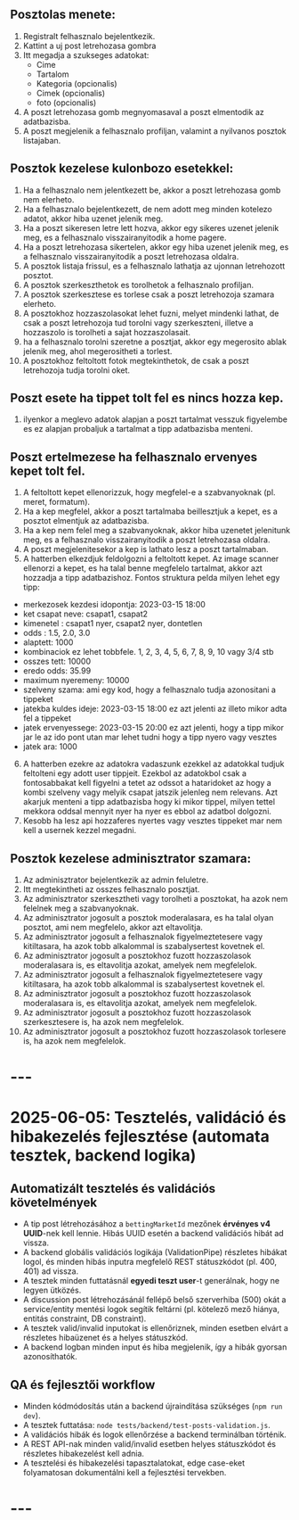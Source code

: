 ## Posztolas menete:

1. Registralt felhasznalo bejelentkezik.
2. Kattint a uj post letrehozasa gombra
3. Itt megadja a szukseges adatokat:
   - Cime
   - Tartalom
   - Kategoria (opcionalis)
   - Cimek (opcionalis)
   - foto (opcionalis)
4. A poszt letrehozasa gomb megnyomasaval a poszt elmentodik az adatbazisba.
5. A poszt megjelenik a felhasznalo profiljan, valamint a nyilvanos posztok listajaban.

## Posztok kezelese kulonbozo esetekkel:

1. Ha a felhasznalo nem jelentkezett be, akkor a poszt letrehozasa gomb nem elerheto.
2. Ha a felhasznalo bejelentkezett, de nem adott meg minden kotelezo adatot, akkor hiba uzenet jelenik meg.
3. Ha a poszt sikeresen letre lett hozva, akkor egy sikeres uzenet jelenik meg, es a felhasznalo visszairanyitodik a home pagere.
4. Ha a poszt letrehozasa sikertelen, akkor egy hiba uzenet jelenik meg, es a felhasznalo visszairanyitodik a poszt letrehozasa oldalra.
5. A posztok listaja frissul, es a felhasznalo lathatja az ujonnan letrehozott posztot.
6. A posztok szerkeszthetok es torolhetok a felhasznalo profiljan.
7. A posztok szerkesztese es torlese csak a poszt letrehozoja szamara elerheto.
8. A posztokhoz hozzaszolasokat lehet fuzni, melyet mindenki lathat, de csak a poszt letrehozoja tud torolni vagy szerkeszteni, illetve a hozzaszolo is torolheti a sajat hozzaszolasait.
9. ha a felhasznalo torolni szeretne a posztjat, akkor egy megerosito ablak jelenik meg, ahol megerositheti a torlest.
10. A posztokhoz feltoltott fotok megtekinthetok, de csak a poszt letrehozoja tudja torolni oket.

## Poszt esete ha tippet tolt fel es nincs hozza kep.

1. ilyenkor a meglevo adatok alapjan a poszt tartalmat vesszuk figyelembe es ez alapjan probaljuk a tartalmat a tipp adatbazisba menteni.

## Poszt ertelmezese ha felhasznalo ervenyes kepet tolt fel.

1. A feltoltott kepet ellenorizzuk, hogy megfelel-e a szabvanyoknak (pl. meret, formatum).
2. Ha a kep megfelel, akkor a poszt tartalmaba beillesztjuk a kepet, es a posztot elmentjuk az adatbazisba.
3. Ha a kep nem felel meg a szabvanyoknak, akkor hiba uzenetet jelenitunk meg, es a felhasznalo visszairanyitodik a poszt letrehozasa oldalra.
4. A poszt megjelenitesekor a kep is lathato lesz a poszt tartalmaban.
5. A hatterben elkezdjuk feldolgozni a feltoltott kepet. Az image scanner ellenorzi a kepet, es ha talal benne megfelelo tartalmat, akkor azt hozzadja a tipp adatbazishoz.
   Fontos struktura pelda milyen lehet egy tipp:

- merkezosek kezdesi idopontja: 2023-03-15 18:00
- ket csapat neve: csapat1, csapat2
- kimenetel : csapat1 nyer, csapat2 nyer, dontetlen
- odds : 1.5, 2.0, 3.0
- alaptett: 1000
- kombinaciok ez lehet tobbfele. 1, 2, 3, 4, 5, 6, 7, 8, 9, 10 vagy 3/4 stb
- osszes tett: 10000
- eredo odds: 35.99
- maximum nyeremeny: 10000
- szelveny szama: ami egy kod, hogy a felhasznalo tudja azonositani a tippeket
- jatekba kuldes ideje: 2023-03-15 18:00 ez azt jelenti az illeto mikor adta fel a tippeket
- jatek ervenyessege: 2023-03-15 20:00 ez azt jelenti, hogy a tipp mikor jar le az ido pont utan mar lehet tudni hogy a tipp nyero vagy vesztes
- jatek ara: 1000

6. A hatterben ezekre az adatokra vadaszunk ezekkel az adatokkal tudjuk feltolteni egy adott user tippjeit. Ezekbol az adatokbol csak a fontosabbakat kell figyelni a tetet az odssot a hataridoket az hogy a kombi szelveny vagy melyik csapat jatszik jelenleg nem relevans. Azt akarjuk menteni a tipp adatbazisba hogy ki mikor tippel, milyen tettel mekkora oddsal mennyit nyer ha nyer es ebbol az adatbol dolgozni.
7. Kesobb ha lesz api hozzaferes nyertes vagy vesztes tippeket mar nem kell a usernek kezzel megadni.

## Posztok kezelese adminisztrator szamara:

1. Az adminisztrator bejelentkezik az admin feluletre.
2. Itt megtekintheti az osszes felhasznalo posztjat.
3. Az adminisztrator szerkesztheti vagy torolheti a posztokat, ha azok nem felelnek meg a szabvanyoknak.
4. Az adminisztrator jogosult a posztok moderalasara, es ha talal olyan posztot, ami nem megfelelo, akkor azt eltavolitja.
5. Az adminisztrator jogosult a felhasznalok figyelmeztetesere vagy kitiltasara, ha azok tobb alkalommal is szabalysertest kovetnek el.
6. Az adminisztrator jogosult a posztokhoz fuzott hozzaszolasok moderalasara is, es eltavolitja azokat, amelyek nem megfelelok.
7. Az adminisztrator jogosult a felhasznalok figyelmeztetesere vagy kitiltasara, ha azok tobb alkalommal is szabalysertest kovetnek el.
8. Az adminisztrator jogosult a posztokhoz fuzott hozzaszolasok moderalasara is, es eltavolitja azokat, amelyek nem megfelelok.
9. Az adminisztrator jogosult a posztokhoz fuzott hozzaszolasok szerkesztesere is, ha azok nem megfelelok.
10. Az adminisztrator jogosult a posztokhoz fuzott hozzaszolasok torlesere is, ha azok nem megfelelok.

# ---

# 2025-06-05: Tesztelés, validáció és hibakezelés fejlesztése (automata tesztek, backend logika)

## Automatizált tesztelés és validációs követelmények

- A tip post létrehozásához a `bettingMarketId` mezőnek **érvényes v4 UUID**-nek kell lennie. Hibás UUID esetén a backend validációs hibát ad vissza.
- A backend globális validációs logikája (ValidationPipe) részletes hibákat logol, és minden hibás inputra megfelelő REST státuszkódot (pl. 400, 401) ad vissza.
- A tesztek minden futtatásnál **egyedi teszt user**-t generálnak, hogy ne legyen ütközés.
- A discussion post létrehozásánál fellépő belső szerverhiba (500) okát a service/entity mentési logok segítik feltárni (pl. kötelező mező hiánya, entitás constraint, DB constraint).
- A tesztek valid/invalid inputokat is ellenőriznek, minden esetben elvárt a részletes hibaüzenet és a helyes státuszkód.
- A backend logban minden input és hiba megjelenik, így a hibák gyorsan azonosíthatók.

## QA és fejlesztői workflow

- Minden kódmódosítás után a backend újraindítása szükséges (`npm run dev`).
- A tesztek futtatása: `node tests/backend/test-posts-validation.js`.
- A validációs hibák és logok ellenőrzése a backend terminálban történik.
- A REST API-nak minden valid/invalid esetben helyes státuszkódot és részletes hibakezelést kell adnia.
- A tesztelési és hibakezelési tapasztalatokat, edge case-eket folyamatosan dokumentálni kell a fejlesztési tervekben.

# ---
